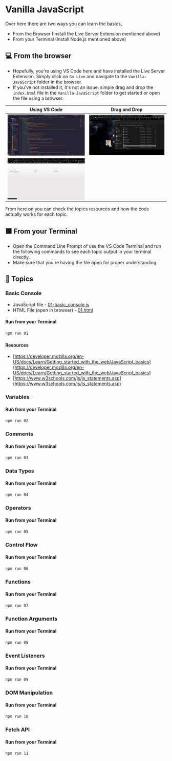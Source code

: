 # Vanilla JavaScript

Over here there are two ways you can learn the basics,

- From the Browser (Install the Live Server Extension mentioned above)
- From your Terminal (Install Node.js mentioned above)

## 💻 From the browser

- Hopefully, you're using VS Code here and have installed the Live Server Extension. Simply click on `Go Live` and navigate to the `Vanilla-JavaScript` folder in the browser.
- If you've not installed it, it's not an issue, simple drag and drop the `index.html` file in the `Vanilla-JavaScript` folder to get started or open the file using a browser.

| Using VS Code | Drag and Drop |
| --- | --- |
| ![Go Live](../assets/go-live.jpg) | ![Drag and Drop](../assets/drag-n-drop.jpg) |
| ![Navigate to folder](../assets/navigate-to-folder.jpg) | |

From here on you can check the topics resources and how the code actually works for each topic.

## ⬛ From your Terminal

- Open the Command Line Prompt of use the VS Code Terminal and run the following commands to see each topic output in your terminal directly.
- Make sure that you're having the file open for proper understanding.

## 📃 Topics

### Basic Console

- JavaScript file - [01-basic_console.js](./01-basic_console.js)
- HTML File (open in browser) - [01.html](./pages/01.html)

#### Run from your Terminal

```bash
npm run 01
```

#### Resources

- [https://developer.mozilla.org/en-US/docs/Learn/Getting_started_with_the_web/JavaScript_basics](https://developer.mozilla.org/en-US/docs/Learn/Getting_started_with_the_web/JavaScript_basics)
- [https://www.w3schools.com/js/js_statements.asp](https://www.w3schools.com/js/js_statements.asp)

### Variables

#### Run from your Terminal

```bash
npm run 02
```

### Comments

#### Run from your Terminal

```bash
npm run 03
```

### Data Types

#### Run from your Terminal

```bash
npm run 04
```

### Operators

#### Run from your Terminal

```bash
npm run 05
```

### Control Flow

#### Run from your Terminal

```bash
npm run 06
```

### Functions

#### Run from your Terminal

```bash
npm run 07
```

### Function Arguments

#### Run from your Terminal

```bash
npm run 08
```

### Event Listeners

#### Run from your Terminal

```bash
npm run 09
```

### DOM Manipulation

#### Run from your Terminal

```bash
npm run 10
```

### Fetch API

#### Run from your Terminal

```bash
npm run 11
```
